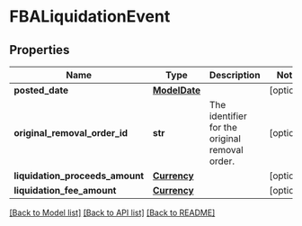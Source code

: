# FBALiquidationEvent

## Properties
Name | Type | Description | Notes
------------ | ------------- | ------------- | -------------
**posted_date** | [**ModelDate**](ModelDate.md) |  | [optional] 
**original_removal_order_id** | **str** | The identifier for the original removal order. | [optional] 
**liquidation_proceeds_amount** | [**Currency**](Currency.md) |  | [optional] 
**liquidation_fee_amount** | [**Currency**](Currency.md) |  | [optional] 

[[Back to Model list]](../README.md#documentation-for-models) [[Back to API list]](../README.md#documentation-for-api-endpoints) [[Back to README]](../README.md)

